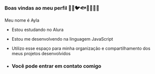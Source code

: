 ### Boas vindas ao meu perfil 🐶😻🐦🐟🐰🐻‍❄️🦋

Meu nome é Ayla

- Estou estudando no Alura
- Estou me desenvolvendo na linguagem JavaScript
- Utilizo esse espaço para minha organização e compartilhamento dos meus projetos desenvolvidos

- ### Você pode entrar em contato comigo



